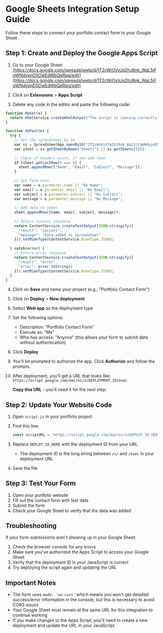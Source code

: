 # Google Sheets Integration Setup Guide

Follow these steps to connect your portfolio contact form to your Google Sheet.

## Step 1: Create and Deploy the Google Apps Script

1. Go to your Google Sheet: [https://docs.google.com/spreadsheets/d/1T2cWiOsVJq2hJ6nk_WaL5jFqWNdypnD5DwEdWbQeRqg/edit](https://docs.google.com/spreadsheets/d/1T2cWiOsVJq2hJ6nk_WaL5jFqWNdypnD5DwEdWbQeRqg/edit)

2. Click on **Extensions** > **Apps Script**

3. Delete any code in the editor and paste the following code:

```javascript
function doGet(e) {
  return HtmlService.createHtmlOutput("The script is running correctly, but this service only accepts POST requests.");
}

function doPost(e) {
  try {
    // Get the spreadsheet by ID
    var ss = SpreadsheetApp.openById("1T2cWiOsVJq2hJ6nk_WaL5jFqWNdypnD5DwEdWbQeRqg");
    var sheet = ss.getSheetByName("Sheet1") || ss.getSheets()[0];
    
    // Check if headers exist, if not add them
    if (sheet.getLastRow() === 0) {
      sheet.appendRow(["Name", "Email", "Subject", "Message"]);
    }
    
    // Get form data
    var name = e.parameter.name || "No Name";
    var email = e.parameter.email || "No Email";
    var subject = e.parameter.subject || "No Subject";
    var message = e.parameter.message || "No Message";
    
    // Add data to sheet
    sheet.appendRow([name, email, subject, message]);
    
    // Return success response
    return ContentService.createTextOutput(JSON.stringify({
      "result": "success",
      "message": "Data added to spreadsheet"
    })).setMimeType(ContentService.MimeType.JSON);
    
  } catch(error) {
    // Return error response
    return ContentService.createTextOutput(JSON.stringify({
      "result": "error",
      "error": error.toString()
    })).setMimeType(ContentService.MimeType.JSON);
  }
}
```

4. Click on **Save** and name your project (e.g., "Portfolio Contact Form")

5. Click on **Deploy** > **New deployment**

6. Select **Web app** as the deployment type

7. Set the following options:
   - Description: "Portfolio Contact Form"
   - Execute as: "Me"
   - Who has access: "Anyone" (this allows your form to submit data without authentication)

8. Click **Deploy**

9. You'll be prompted to authorize the app. Click **Authorize** and follow the prompts.

10. After deployment, you'll get a URL that looks like:
    `https://script.google.com/macros/s/DEPLOYMENT_ID/exec`
    
    **Copy this URL** - you'll need it for the next step.

## Step 2: Update Your Website Code

1. Open `script.js` in your portfolio project

2. Find this line:
   ```javascript
   const scriptURL = 'https://script.google.com/macros/s/DEPLOY_ID_HERE/exec';
   ```

3. Replace `DEPLOY_ID_HERE` with the deployment ID from your URL
   - The deployment ID is the long string between `/s/` and `/exec` in your deployment URL

4. Save the file

## Step 3: Test Your Form

1. Open your portfolio website
2. Fill out the contact form with test data
3. Submit the form
4. Check your Google Sheet to verify that the data was added

## Troubleshooting

If your form submissions aren't showing up in your Google Sheet:

1. Check the browser console for any errors
2. Make sure you've authorized the Apps Script to access your Google Sheet
3. Verify that the deployment ID in your JavaScript is correct
4. Try deploying the script again and updating the URL

## Important Notes

- The form uses `mode: 'no-cors'` which means you won't get detailed success/error information in the console, but this is necessary to avoid CORS issues
- Your Google Sheet must remain at the same URL for this integration to continue working
- If you make changes to the Apps Script, you'll need to create a new deployment and update the URL in your JavaScript
